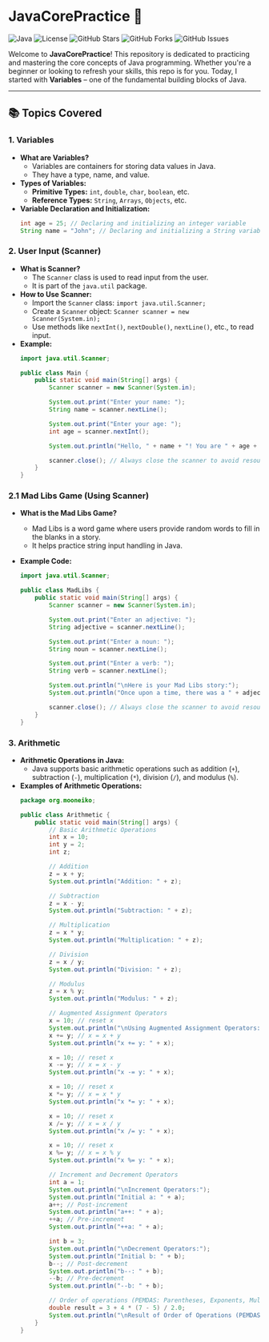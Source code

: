 # JavaCorePractice 🚀

![Java](https://img.shields.io/badge/Java-17-orange?style=for-the-badge&logo=java)
![License](https://img.shields.io/badge/License-MIT-blue?style=for-the-badge)
![GitHub Stars](https://img.shields.io/github/stars/firemoraster/JavaCorePractice?style=for-the-badge)
![GitHub Forks](https://img.shields.io/github/forks/firemoraster/JavaCorePractice?style=for-the-badge)
![GitHub Issues](https://img.shields.io/github/issues/firemoraster/JavaCorePractice?style=for-the-badge)

Welcome to **JavaCorePractice**! This repository is dedicated to practicing and mastering the core concepts of Java programming. Whether you're a beginner or looking to refresh your skills, this repo is for you. Today, I started with **Variables** – one of the fundamental building blocks of Java.

---

## 📚 Topics Covered

### 1. Variables
- **What are Variables?**
  - Variables are containers for storing data values in Java.
  - They have a type, name, and value.
- **Types of Variables:**
  - **Primitive Types:** `int`, `double`, `char`, `boolean`, etc.
  - **Reference Types:** `String`, `Arrays`, `Objects`, etc.
- **Variable Declaration and Initialization:**
  ```java
  int age = 25; // Declaring and initializing an integer variable
  String name = "John"; // Declaring and initializing a String variable

### 2. User Input (Scanner)
- **What is Scanner?**
  - The `Scanner` class is used to read input from the user.
  - It is part of the `java.util` package.
- **How to Use Scanner:**
  - Import the `Scanner` class: `import java.util.Scanner;`
  - Create a `Scanner` object: `Scanner scanner = new Scanner(System.in);`
  - Use methods like `nextInt()`, `nextDouble()`, `nextLine()`, etc., to read input.
- **Example:**
  ```java
  import java.util.Scanner;

  public class Main {
      public static void main(String[] args) {
          Scanner scanner = new Scanner(System.in);

          System.out.print("Enter your name: ");
          String name = scanner.nextLine();

          System.out.print("Enter your age: ");
          int age = scanner.nextInt();

          System.out.println("Hello, " + name + "! You are " + age + " years old.");

          scanner.close(); // Always close the scanner to avoid resource leaks
      }
  }
  ```
### 2.1 Mad Libs Game (Using Scanner)
- **What is the Mad Libs Game?**
  - Mad Libs is a word game where users provide random words to fill in the blanks in a story.
  - It helps practice string input handling in Java.

- **Example Code:**
  ```java
  import java.util.Scanner;

  public class MadLibs {
      public static void main(String[] args) {
          Scanner scanner = new Scanner(System.in);

          System.out.print("Enter an adjective: ");
          String adjective = scanner.nextLine();

          System.out.print("Enter a noun: ");
          String noun = scanner.nextLine();

          System.out.print("Enter a verb: ");
          String verb = scanner.nextLine();

          System.out.println("\nHere is your Mad Libs story:");
          System.out.println("Once upon a time, there was a " + adjective + " " + noun + " who loved to " + verb + ".");

          scanner.close(); // Always close the scanner to avoid resource leaks
      }
  }

### 3. Arithmetic
- **Arithmetic Operations in Java:**
  - Java supports basic arithmetic operations such as addition (`+`), subtraction (`-`), multiplication (`*`), division (`/`), and modulus (`%`).
- **Examples of Arithmetic Operations:**
  ```java
  package org.mooneiko;

  public class Arithmetic {
      public static void main(String[] args) {
          // Basic Arithmetic Operations
          int x = 10;
          int y = 2;
          int z;

          // Addition
          z = x + y;
          System.out.println("Addition: " + z);

          // Subtraction
          z = x - y;
          System.out.println("Subtraction: " + z);

          // Multiplication
          z = x * y;
          System.out.println("Multiplication: " + z);

          // Division
          z = x / y;
          System.out.println("Division: " + z);

          // Modulus
          z = x % y;
          System.out.println("Modulus: " + z);

          // Augmented Assignment Operators
          x = 10; // reset x
          System.out.println("\nUsing Augmented Assignment Operators:");
          x += y; // x = x + y
          System.out.println("x += y: " + x);

          x = 10; // reset x
          x -= y; // x = x - y
          System.out.println("x -= y: " + x);

          x = 10; // reset x
          x *= y; // x = x * y
          System.out.println("x *= y: " + x);

          x = 10; // reset x
          x /= y; // x = x / y
          System.out.println("x /= y: " + x);

          x = 10; // reset x
          x %= y; // x = x % y
          System.out.println("x %= y: " + x);

          // Increment and Decrement Operators
          int a = 1;
          System.out.println("\nIncrement Operators:");
          System.out.println("Initial a: " + a);
          a++; // Post-increment
          System.out.println("a++: " + a);
          ++a; // Pre-increment
          System.out.println("++a: " + a);

          int b = 3;
          System.out.println("\nDecrement Operators:");
          System.out.println("Initial b: " + b);
          b--; // Post-decrement
          System.out.println("b--: " + b);
          --b; // Pre-decrement
          System.out.println("--b: " + b);

          // Order of operations (PEMDAS: Parentheses, Exponents, Multiplication/Division, Addition/Subtraction)
          double result = 3 + 4 * (7 - 5) / 2.0;
          System.out.println("\nResult of Order of Operations (PEMDAS): " + result);
      }
  }
  ```
